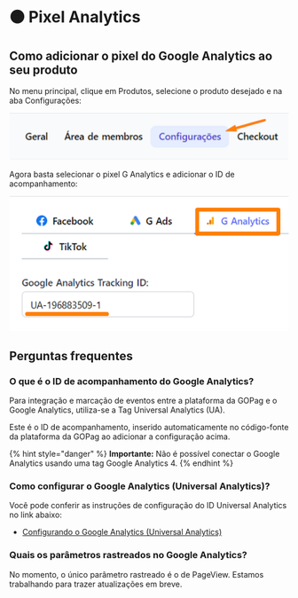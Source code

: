 # 🟠 Pixel Analytics

## Como adicionar o pixel do Google Analytics ao seu produto

No menu principal, clique em Produtos, selecione o produto desejado e na aba Configurações:

![Desça a página até Pixels de Conversão](/assets/ads/25_analytics_menu.png)

Agora basta selecionar o pixel G Analytics e adicionar o ID de acompanhamento:

![Clique em salvar produto](/assets/ads/26_analytics_menu_ua.png)

## Perguntas frequentes

### O que é o ID de acompanhamento do Google Analytics?

Para integração e marcação de eventos entre a plataforma da GOPag e o Google Analytics, utiliza-se a Tag Universal Analytics (UA).

Este é o ID de acompanhamento, inserido automaticamente no código-fonte da plataforma da GOPag ao adicionar a configuração acima.

{% hint style="danger" %}
**Importante:** Não é possível conectar o Google Analytics usando uma tag Google Analytics 4.
{% endhint %}

### Como configurar o Google Analytics (Universal Analytics)?

Você pode conferir as instruções de configuração do ID Universal Analytics no link abaixo:

* [Configurando o Google Analytics (Universal Analytics)](https://support.google.com/analytics/answer/10269537?hl=pt-BR&ref_topic=9303319)

### Quais os parâmetros rastreados no Google Analytics?

No momento, o único parâmetro rastreado é o de PageView. Estamos trabalhando para trazer atualizações em breve.